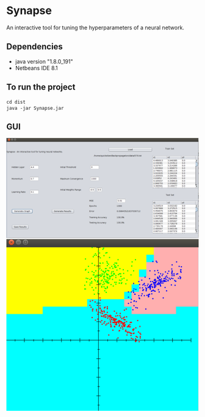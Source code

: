 # Synapse
An interactive tool for tuning the hyperparameters of a neural network.

## Dependencies 

* java version "1.8.0_191"
* Netbeans IDE 8.1

## To run the project
```
cd dist
java -jar Synapse.jar
```
## GUI

![Training Module](synapse2.png)
![Graph](synapse1.png)
